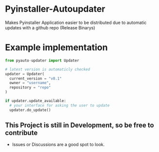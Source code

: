 # Pyinstaller-Autoupdater
Makes Pyinstaller Application easier to be distributed due to automatic updates with a github repo (Release Binarys)

# Example implementation

```python
from pyauto-updater import Updater

# latest version is automaticly checked
updater = Updater(
  current_version = "v0.1"
  owner = "username",
  repository = "repo"
)

if updater.update_available:
  # your interface for asking the user to update
  updater.do_update()
```
  
## This Project is still in Development, so be free to contribute
- Issues or Discussions are a good spot to look.
